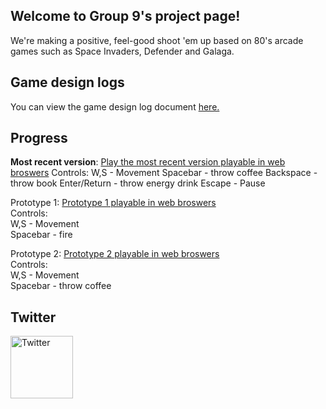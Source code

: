 <head>
<link rel="apple-touch-icon" sizes="180x180" href="favicons/apple-touch-icon.png">
 <link rel="icon" sizes="192x192" href="favicons/android-chrome-192x192.png.png">
<link rel="icon" type="image/png" sizes="32x32" href="favicons/favicon-32x32.png">
<link rel="icon" type="image/png" sizes="16x16" href="favicons/favicon-16x16.png">
<link rel="manifest" href="favicons/site.webmanifest">
<link rel="mask-icon" href="favicons/safari-pinned-tab.svg" color="#5bbad5">
<meta name="msapplication-TileColor" content="#da532c">
<meta name="theme-color" content="#ffffff">
</head>


## Welcome to Group 9's project page!

We're making a positive, feel-good shoot 'em up based on 80's arcade games such as Space Invaders, Defender and Galaga. 

## Game design logs
You can view the game design log document <a href="https://docs.google.com/document/d/1Rot9UGrjUmJLWj7_18eqfNRs127zW0Zy5RtYUiHd_Ws/edit?usp=sharing">here.</a>

## Progress
<b>Most recent version</b>:
 <a href="waves/waves.html">Play the most recent version playable in web broswers</a>
Controls:
 W,S - Movement
 Spacebar - throw coffee
 Backspace - throw book
 Enter/Return - throw energy drink
 Escape - Pause

Prototype 1:
 <a href="prototype1/proto1.html">Prototype 1 playable in web broswers</a> <br />
Controls:<br />
 W,S - Movement<br />
 Spacebar - fire<br />

<blockquote class="imgur-embed-pub" lang="en" data-id="BsoB0C6"><a href="//imgur.com/BsoB0C6"></a></blockquote><script async src="//s.imgur.com/min/embed.js" charset="utf-8"></script>

Prototype 2:
 <a href="prototype2/prototype2.html">Prototype 2 playable in web broswers</a><br />
Controls:<br />
 W,S - Movement<br />
 Spacebar - throw coffee<br />


<blockquote class="imgur-embed-pub" lang="en" data-id="a/UvehY"><a href="//imgur.com/UvehY"></a></blockquote><script async src="//s.imgur.com/min/embed.js" charset="utf-8"></script>

## Twitter
<a href="https://twitter.com/GCUGroup9">
<img border="0" alt="Twitter" src="https://www.shareicon.net/data/128x128/2016/08/13/808616_logo_512x512.png" width="100" height="100">
